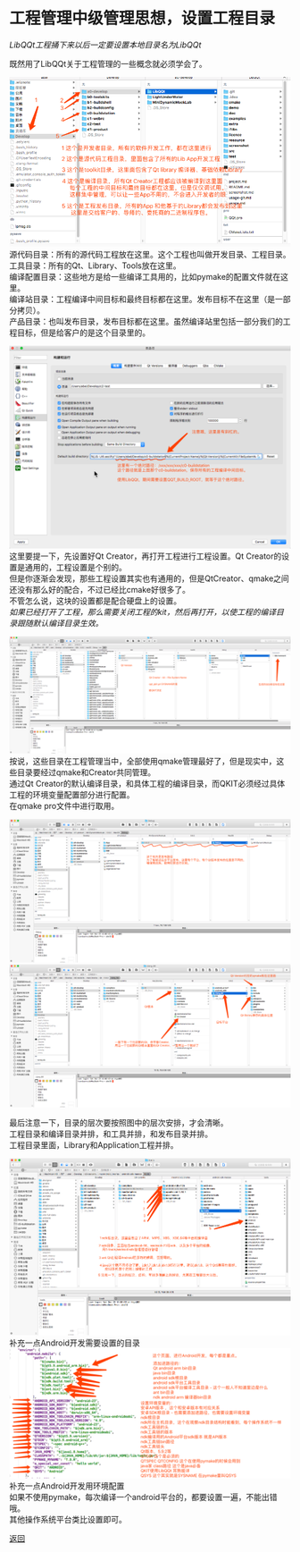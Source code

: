 # 工程管理中级管理思想，设置工程目录  

*LibQQt工程捅下来以后一定要设置本地目录名为LibQQt*  

既然用了LibQQt关于工程管理的一些概念就必须学会了。  


![初步认识目录结构](screenshot/y1.png "这是基础目录结构")    
源代码目录：所有的源代码工程放在这里。这个工程也叫做开发目录、工程目录。  
工具目录：所有的Qt、Library、Tools放在这里。  
编译配置目录：这些地方是给一些编译工具用的，比如pymake的配置文件就在这里。  
编译站目录：工程编译中间目标和最终目标都在这里。发布目标不在这里（是一部分拷贝）。  
产品目录：也叫发布目录，发布目标都在这里。虽然编译站里包括一部分我们的工程目标，但是给客户的是这个目录里的。  

![再认识 QtCreator的设置](screenshot/y2.png "这是 QtCreator的设置")    
这里要提一下，先设置好Qt Creator，再打开工程进行工程设置。Qt Creator的设置是通用的，工程设置是个别的。  
但是你逐渐会发现，那些工程设置其实也有通用的，但是QtCreator、qmake之间还没有那么好的配合，不过已经比cmake好很多了。  
不管怎么说，这块的设置都是配合硬盘上的设置。  
*如果已经打开了工程，那么需要关闭工程的kit，然后再打开，以使工程的编译目录跟随默认编译目录生效。*  

![认识buildstation目录](screenshot/y3.png "这是buildstation目录")    
按说，这些目录在工程管理当中，全部使用qmake管理最好了，但是现实中，这些目录要经过qmake和Creator共同管理。  
通过Qt Creator的默认编译目录，和具体工程的编译目录，而QKIT必须经过具体工程的环境变量配置部分进行配置。  
在qmake pro文件中进行取用。  

![认识发布目录](screenshot/y4.png "这是工程发布目录")    
![认识Qt目录](screenshot/y5.png "这是Qt目录")    

最后注意一下，目录的层次要按照图中的层次安排，才会清晰。  
工程目录和编译目录并排，和工具并排，和发布目录并排。  
工程目录里面，Library和Application工程并排。  

![补充一点Android开发用目录](screenshot/y6.png "这是Android开发目录")    
补充一点Android开发需要设置的目录  
![补充一点Android开发用环境配置](screenshot/y7.png "这是Android开发环境配置")    
补充一点Android开发用环境配置  
如果不使用pymake，每次编译一个android平台的，都要设置一遍，不能出错哦。  
其他操作系统平台类比设置即可。  

[返回](.)  
